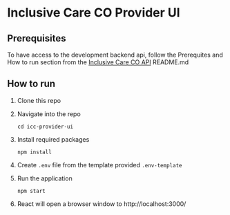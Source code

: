 # Inclusive Care CO Provider UI


## Prerequisites

To have access to the development backend api, follow the Prerequites and How to run section from the [Inclusive Care CO API](https://github.com/OutBoulderCounty/icc-api) README.md

## How to run

1. Clone this repo
2. Navigate into the repo 
    ```
    cd icc-provider-ui
    ```
4. Install required packages

    ```
    npm install
    ```

4. Create `.env` file from the template provided `.env-template`
5. Run the application
    ```
    npm start
    ```
6. React will open a browser window to http://localhost:3000/
